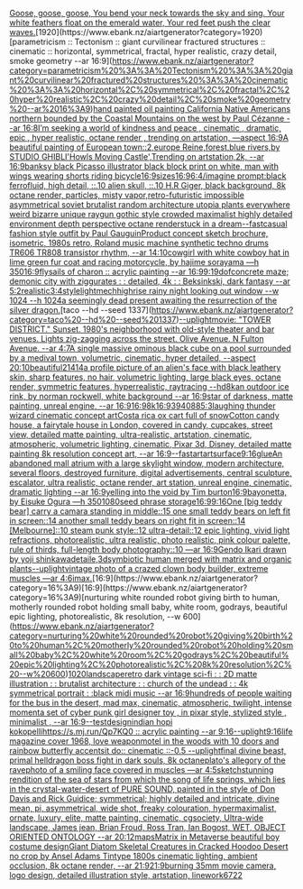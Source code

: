 [Goose, goose, goose,  You bend your neck towards the sky and sing.  Your white feathers float on the emerald water,  Your red feet push the clear waves.](https://www.ebank.nz/aiartgenerator?category=Goose%2C%20goose%2C%20goose%2C%20%20You%20bend%20your%20neck%20towards%20the%20sky%20and%20sing.%20%20Your%20white%20feathers%20float%20on%20the%20emerald%20water%2C%20%20Your%20red%20feet%20push%20the%20clear%20waves.)[1920](https://www.ebank.nz/aiartgenerator?category=1920)[parametricism :: Tectonism :: giant curvilinear fractured structures :: cinematic :: horizontal, symmetrical, fractal, hyper realistic, crazy detail, smoke geometry --ar 16:9](https://www.ebank.nz/aiartgenerator?category=parametricism%20%3A%3A%20Tectonism%20%3A%3A%20giant%20curvilinear%20fractured%20structures%20%3A%3A%20cinematic%20%3A%3A%20horizontal%2C%20symmetrical%2C%20fractal%2C%20hyper%20realistic%2C%20crazy%20detail%2C%20smoke%20geometry%20--ar%2016%3A9)[hand painted oil painting California Native Americans northern bounded by the Coastal Mountains on the west by Paul Cézanne --ar 16:8](https://www.ebank.nz/aiartgenerator?category=hand%20painted%20oil%20painting%20California%20Native%20Americans%20northern%20bounded%20by%20the%20Coastal%20Mountains%20on%20the%20west%20by%20Paul%20C%C3%A9zanne%20--ar%2016%3A8)[I’m seeking a world of kindness and peace , cinematic , dramatic, epic , hyper realistic, octane render , trending on artstation, —aspect 16:9](https://www.ebank.nz/aiartgenerator?category=I%E2%80%99m%20seeking%20a%20world%20of%20kindness%20and%20peace%20%2C%20cinematic%20%2C%20dramatic%2C%20epic%20%2C%20hyper%20realistic%2C%20octane%20render%20%2C%20trending%20on%20artstation%2C%20%E2%80%94aspect%2016%3A9)[A beautiful painting of European town::2,europe Reine,forest,blue rivers,by STUDIO GHIBLI'Howls Moving Castle',Trending on artstation,2k, --ar 16:9](https://www.ebank.nz/aiartgenerator?category=A%20beautiful%20painting%20of%20European%20town%3A%3A2%2Ceurope%20Reine%2Cforest%2Cblue%20rivers%2Cby%20STUDIO%20GHIBLI%27Howls%20Moving%20Castle%27%2CTrending%20on%20artstation%2C2k%2C%20--ar%2016%3A9)[banksy black Picasso illustrator black block print on white, man with wings wearing shorts riding bicycle](https://www.ebank.nz/aiartgenerator?category=banksy%20black%20Picasso%20illustrator%20black%20block%20print%20on%20white%2C%20man%20with%20wings%20wearing%20shorts%20riding%20bicycle)[16:9](https://www.ebank.nz/aiartgenerator?category=16%3A9)[sizes](https://www.ebank.nz/aiartgenerator?category=sizes)[16:9](https://www.ebank.nz/aiartgenerator?category=16%3A9)[6:4](https://www.ebank.nz/aiartgenerator?category=6%3A4)[/imagine prompt:black ferrofluid, high detail, ::.10 alien skull, ::.10 H.R Giger, black background, 8k octane render, particles, misty vapor,](https://www.ebank.nz/aiartgenerator?category=/imagine%20prompt%3Ablack%20ferrofluid%2C%20high%20detail%2C%20%3A%3A.10%20alien%20skull%2C%20%3A%3A.10%20H.R%20Giger%2C%20black%20background%2C%208k%20octane%20render%2C%20particles%2C%20misty%20vapor%2C)[retro-futuristic impossible asymmetrical soviet brutalist random architecture utopia plants everywhere weird bizarre unique raygun gothic style crowded maximalist highly detailed environment depth perspective octane render](https://www.ebank.nz/aiartgenerator?category=retro-futuristic%20impossible%20asymmetrical%20soviet%20brutalist%20random%20architecture%20utopia%20plants%20everywhere%20weird%20bizarre%20unique%20raygun%20gothic%20style%20crowded%20maximalist%20highly%20detailed%20environment%20depth%20perspective%20octane%20render)[stuck in a dream](https://www.ebank.nz/aiartgenerator?category=stuck%20in%20a%20dream)[--fast](https://www.ebank.nz/aiartgenerator?category=--fast)[casual fashion style outfit by Paul Gauguin](https://www.ebank.nz/aiartgenerator?category=casual%20fashion%20style%20outfit%20by%20Paul%20Gauguin)[Product concept sketch brochure, isometric, 1980s retro, Roland music machine synthetic techno drums TR606 TR808 transistor rhythm, --ar 14:10](https://www.ebank.nz/aiartgenerator?category=Product%20concept%20sketch%20brochure%2C%20isometric%2C%201980s%20retro%2C%20Roland%20music%20machine%20synthetic%20techno%20drums%20TR606%20TR808%20transistor%20rhythm%2C%20--ar%2014%3A10)[cowgirl with white cowboy hat in lime green fur coat and racing motorcycle, by hajime sorayama —h 350](https://www.ebank.nz/aiartgenerator?category=cowgirl%20with%20white%20cowboy%20hat%20in%20lime%20green%20fur%20coat%20and%20racing%20motorcycle%2C%20by%20hajime%20sorayama%20%E2%80%94h%20350)[16:9](https://www.ebank.nz/aiartgenerator?category=16%3A9)[fly](https://www.ebank.nz/aiartgenerator?category=fly)[sails of charon :: acrylic painting --ar 16:9](https://www.ebank.nz/aiartgenerator?category=sails%20of%20charon%20%3A%3A%20acrylic%20painting%20--ar%2016%3A9)[9:19](https://www.ebank.nz/aiartgenerator?category=9%3A19)[dof](https://www.ebank.nz/aiartgenerator?category=dof)[concrete maze; demonic city with ziggurates : : detailed, 4k : : Beksinkski, dark fantasy --ar 5:2](https://www.ebank.nz/aiartgenerator?category=concrete%20maze%3B%20demonic%20city%20with%20ziggurates%20%3A%20%3A%20detailed%2C%204k%20%3A%20%3A%20Beksinkski%2C%20dark%20fantasy%20--ar%205%3A2)[realistic](https://www.ebank.nz/aiartgenerator?category=realistic)[3:4](https://www.ebank.nz/aiartgenerator?category=3%3A4)[style](https://www.ebank.nz/aiartgenerator?category=style)[light](https://www.ebank.nz/aiartgenerator?category=light)[mech](https://www.ebank.nz/aiartgenerator?category=mech)[highrise rainy night looking out window --w 1024 --h 1024](https://www.ebank.nz/aiartgenerator?category=highrise%20rainy%20night%20looking%20out%20window%20--w%201024%20--h%201024)[a seemingly dead present awaiting the resurrection of the silver dragon.](https://www.ebank.nz/aiartgenerator?category=a%20seemingly%20dead%20present%20awaiting%20the%20resurrection%20of%20the%20silver%20dragon.)[taco --hd --seed 1337](https://www.ebank.nz/aiartgenerator?category=taco%20--hd%20--seed%201337)[--uplight](https://www.ebank.nz/aiartgenerator?category=--uplight)[movie: "TOWER DISTRICT."  Sunset.  1980's neighborhood with old-style theater and bar venues.  Lights zig-zagging across the street.  Olive Avenue.  N Fulton Avenue.  --ar 4:7](https://www.ebank.nz/aiartgenerator?category=movie%3A%20%22TOWER%20DISTRICT.%22%20%20Sunset.%20%201980%27s%20neighborhood%20with%20old-style%20theater%20and%20bar%20venues.%20%20Lights%20zig-zagging%20across%20the%20street.%20%20Olive%20Avenue.%20%20N%20Fulton%20Avenue.%20%20--ar%204%3A7)[A single massive ominous black cube on a pool surrounded by a medival town, volumetric, cinematic, hyper detailed, --aspect 20:10](https://www.ebank.nz/aiartgenerator?category=A%20single%20massive%20ominous%20black%20cube%20on%20a%20pool%20surrounded%20by%20a%20medival%20town%2C%20volumetric%2C%20cinematic%2C%20hyper%20detailed%2C%20--aspect%2020%3A10)[beautiful](https://www.ebank.nz/aiartgenerator?category=beautiful)[21414](https://www.ebank.nz/aiartgenerator?category=21414)[a profile picture of an alien's face with black leathery skin, sharp features, no hair, volumetric lighting, large black eyes, octane render, symmetric features, hyperrealistic, raytracing --hd](https://www.ebank.nz/aiartgenerator?category=a%20profile%20picture%20of%20an%20alien%27s%20face%20with%20black%20leathery%20skin%2C%20sharp%20features%2C%20no%20hair%2C%20volumetric%20lighting%2C%20large%20black%20eyes%2C%20octane%20render%2C%20symmetric%20features%2C%20hyperrealistic%2C%20raytracing%20--hd)[8k](https://www.ebank.nz/aiartgenerator?category=8k)[an outdoor ice rink, by norman rockwell, white background --ar 16:9](https://www.ebank.nz/aiartgenerator?category=an%20outdoor%20ice%20rink%2C%20by%20norman%20rockwell%2C%20white%20background%20--ar%2016%3A9)[star of darkness, matte painting, unreal engine, --ar 16:9](https://www.ebank.nz/aiartgenerator?category=star%20of%20darkness%2C%20matte%20painting%2C%20unreal%20engine%2C%20--ar%2016%3A9)[16:9](https://www.ebank.nz/aiartgenerator?category=16%3A9)[8k](https://www.ebank.nz/aiartgenerator?category=8k)[16:9](https://www.ebank.nz/aiartgenerator?category=16%3A9)[3940](https://www.ebank.nz/aiartgenerator?category=3940)[88](https://www.ebank.nz/aiartgenerator?category=88)[5:3](https://www.ebank.nz/aiartgenerator?category=5%3A3)[laughing thunder wizard cinematic concept art](https://www.ebank.nz/aiartgenerator?category=laughing%20thunder%20wizard%20cinematic%20concept%20art)[Costa rica ox cart full of snow](https://www.ebank.nz/aiartgenerator?category=Costa%20rica%20ox%20cart%20full%20of%20snow)[Cotton candy house, a fairytale house in London, covered in  candy, cupcakes, street view, detailed matte painting, ultra-realistic, artstation, cinematic, atmospheric, volumetric lighting, cinematic, Pixar 3d, Disney, detailed matte painting 8k resolution concept art, --ar 16:9](https://www.ebank.nz/aiartgenerator?category=Cotton%20candy%20house%2C%20a%20fairytale%20house%20in%20London%2C%20covered%20in%20%20candy%2C%20cupcakes%2C%20street%20view%2C%20detailed%20matte%20painting%2C%20ultra-realistic%2C%20artstation%2C%20cinematic%2C%20atmospheric%2C%20volumetric%20lighting%2C%20cinematic%2C%20Pixar%203d%2C%20Disney%2C%20detailed%20matte%20painting%208k%20resolution%20concept%20art%2C%20--ar%2016%3A9)[--fast](https://www.ebank.nz/aiartgenerator?category=--fast)[art](https://www.ebank.nz/aiartgenerator?category=art)[art](https://www.ebank.nz/aiartgenerator?category=art)[surface](https://www.ebank.nz/aiartgenerator?category=surface)[9:16](https://www.ebank.nz/aiartgenerator?category=9%3A16)[glue](https://www.ebank.nz/aiartgenerator?category=glue)[An abandoned mall atrium with a large skylight window, modern architecture, several floors, destroyed furniture, digital advertisements, central sculpture, escalator, ultra realistic, octane render, art station, unreal engine, cinematic, dramatic lighting --ar 16:9](https://www.ebank.nz/aiartgenerator?category=An%20abandoned%20mall%20atrium%20with%20a%20large%20skylight%20window%2C%20modern%20architecture%2C%20several%20floors%2C%20destroyed%20furniture%2C%20digital%20advertisements%2C%20central%20sculpture%2C%20escalator%2C%20ultra%20realistic%2C%20octane%20render%2C%20art%20station%2C%20unreal%20engine%2C%20cinematic%2C%20dramatic%20lighting%20--ar%2016%3A9)[yelling into the void by Tim burton](https://www.ebank.nz/aiartgenerator?category=yelling%20into%20the%20void%20by%20Tim%20burton)[16:9](https://www.ebank.nz/aiartgenerator?category=16%3A9)[bayonetta, by Eisuke Ogura —h 350](https://www.ebank.nz/aiartgenerator?category=bayonetta%2C%20by%20Eisuke%20Ogura%20%E2%80%94h%20350)[1080](https://www.ebank.nz/aiartgenerator?category=1080)[seed phrase storage](https://www.ebank.nz/aiartgenerator?category=seed%20phrase%20storage)[16:9](https://www.ebank.nz/aiartgenerator?category=16%3A9)[9:16](https://www.ebank.nz/aiartgenerator?category=9%3A16)[One [big teddy bear] carry a camara standing in middle::15 one small teddy bears on left fit in screen::14 another small teddy bears on right fit in screen::14 [Melbourne]::10 steam punk style::12 ultra-detail::12 epic lighting, vivid light refractions, photorealistic, ultra realistic, photo realistic, pink colour palette, rule of thirds, full-length body photography::10 —ar 16:9](https://www.ebank.nz/aiartgenerator?category=One%20%5Bbig%20teddy%20bear%5D%20carry%20a%20camara%20standing%20in%20middle%3A%3A15%20one%20small%20teddy%20bears%20on%20left%20fit%20in%20screen%3A%3A14%20another%20small%20teddy%20bears%20on%20right%20fit%20in%20screen%3A%3A14%20%5BMelbourne%5D%3A%3A10%20steam%20punk%20style%3A%3A12%20ultra-detail%3A%3A12%20epic%20lighting%2C%20vivid%20light%20refractions%2C%20photorealistic%2C%20ultra%20realistic%2C%20photo%20realistic%2C%20pink%20colour%20palette%2C%20rule%20of%20thirds%2C%20full-length%20body%20photography%3A%3A10%20%E2%80%94ar%2016%3A9)[Gendo Ikari drawn by yoji shinkawa](https://www.ebank.nz/aiartgenerator?category=Gendo%20Ikari%20drawn%20by%20yoji%20shinkawa)[detaile,3d](https://www.ebank.nz/aiartgenerator?category=detaile%2C3d)[symbiotic human merged with matrix and organic plants](https://www.ebank.nz/aiartgenerator?category=symbiotic%20human%20merged%20with%20matrix%20and%20organic%20plants)[--uplight](https://www.ebank.nz/aiartgenerator?category=--uplight)[vintage photo of a crazed clown body builder, extreme muscles —ar 4:6](https://www.ebank.nz/aiartgenerator?category=vintage%20photo%20of%20a%20crazed%20clown%20body%20builder%2C%20extreme%20muscles%20%E2%80%94ar%204%3A6)[imax.](https://www.ebank.nz/aiartgenerator?category=imax.)[16:9](https://www.ebank.nz/aiartgenerator?category=16%3A9)[16:9](https://www.ebank.nz/aiartgenerator?category=16%3A9)[nurturing white rounded robot giving birth to human, motherly rounded robot holding small baby, white room, godrays, beautiful epic lighting, photorealistic, 8k resolution, --w 600](https://www.ebank.nz/aiartgenerator?category=nurturing%20white%20rounded%20robot%20giving%20birth%20to%20human%2C%20motherly%20rounded%20robot%20holding%20small%20baby%2C%20white%20room%2C%20godrays%2C%20beautiful%20epic%20lighting%2C%20photorealistic%2C%208k%20resolution%2C%20--w%20600)[1020](https://www.ebank.nz/aiartgenerator?category=1020)[landscape](https://www.ebank.nz/aiartgenerator?category=landscape)[retro dark vintage sci-fi : : 2D matte illustration : : brutalist architecture : : church of the undead : : 4k symmetrical portrait : :](https://www.ebank.nz/aiartgenerator?category=retro%20dark%20vintage%20sci-fi%20%3A%20%3A%202D%20matte%20illustration%20%3A%20%3A%20brutalist%20architecture%20%3A%20%3A%20church%20of%20the%20undead%20%3A%20%3A%204k%20symmetrical%20portrait%20%3A%20%3A)[black midi music --ar 16:9](https://www.ebank.nz/aiartgenerator?category=black%20midi%20music%20--ar%2016%3A9)[hundreds of people waiting for the bus in the desert, mad max, cinematic, atmospheric, twilight, intense moment](https://www.ebank.nz/aiartgenerator?category=hundreds%20of%20people%20waiting%20for%20the%20bus%20in%20the%20desert%2C%20mad%20max%2C%20cinematic%2C%20atmospheric%2C%20twilight%2C%20intense%20moment)[a set of cyber punk  girl designer toy , in pixar style, stylized style , minimalist , --ar 16:9](https://www.ebank.nz/aiartgenerator?category=a%20set%20of%20cyber%20punk%20%20girl%20designer%20toy%20%2C%20in%20pixar%20style%2C%20stylized%20style%20%2C%20minimalist%20%2C%20--ar%2016%3A9)[--test](https://www.ebank.nz/aiartgenerator?category=--test)[design](https://www.ebank.nz/aiartgenerator?category=design)[indian hopi kokopelli](https://www.ebank.nz/aiartgenerator?category=indian%20hopi%20kokopelli)[https://s.mj.run/Qp7KQ0  :: acrylic painting --ar 9:16](https://www.ebank.nz/aiartgenerator?category=https%3A//s.mj.run/Qp7KQ0%20%20%3A%3A%20acrylic%20painting%20--ar%209%3A16)[--uplight](https://www.ebank.nz/aiartgenerator?category=--uplight)[9:16](https://www.ebank.nz/aiartgenerator?category=9%3A16)[life magazine cover 1968, love weapon](https://www.ebank.nz/aiartgenerator?category=life%20magazine%20cover%201968%2C%20love%20weapon)[motel in the woods with 10 doors and rainbow butterfly accents](https://www.ebank.nz/aiartgenerator?category=motel%20in%20the%20woods%20with%2010%20doors%20and%20rainbow%20butterfly%20accents)[it do:: cinematic ::-0.5 --uplight](https://www.ebank.nz/aiartgenerator?category=it%20do%3A%3A%20cinematic%20%3A%3A-0.5%20--uplight)[final divine beast, primal helldragon boss fight in dark souls, 8k octane](https://www.ebank.nz/aiartgenerator?category=final%20divine%20beast%2C%20primal%20helldragon%20boss%20fight%20in%20dark%20souls%2C%208k%20octane)[plato's allegory of the rave](https://www.ebank.nz/aiartgenerator?category=plato%27s%20allegory%20of%20the%20rave)[photo of a smiling face covered in muscles —ar 4:5](https://www.ebank.nz/aiartgenerator?category=photo%20of%20a%20smiling%20face%20covered%20in%20muscles%20%E2%80%94ar%204%3A5)[sketch](https://www.ebank.nz/aiartgenerator?category=sketch)[stunning rendition of the sea of stars from which the song of life springs, which lies in the crystal-water-desert of PURE SOUND, painted in the style of Don Davis and Rick Guidice; symmetrical; highly detailed and intricate, divine mean, pi, asymmetrical, wide shot, freaky colouration, hypermaximalist, ornate, luxury, elite, matte painting, cinematic, cgsociety, Ultra-wide landscape, James jean, Brian Froud, Ross Tran, Ian Bogost, WET, OBJECT ORIENTED ONTOLOGY --ar 20:12](https://www.ebank.nz/aiartgenerator?category=stunning%20rendition%20of%20the%20sea%20of%20stars%20from%20which%20the%20song%20of%20life%20springs%2C%20which%20lies%20in%20the%20crystal-water-desert%20of%20PURE%20SOUND%2C%20painted%20in%20the%20style%20of%20Don%20Davis%20and%20Rick%20Guidice%3B%20symmetrical%3B%20highly%20detailed%20and%20intricate%2C%20divine%20mean%2C%20pi%2C%20asymmetrical%2C%20wide%20shot%2C%20freaky%20colouration%2C%20hypermaximalist%2C%20ornate%2C%20luxury%2C%20elite%2C%20matte%20painting%2C%20cinematic%2C%20cgsociety%2C%20Ultra-wide%20landscape%2C%20James%20jean%2C%20Brian%20Froud%2C%20Ross%20Tran%2C%20Ian%20Bogost%2C%20WET%2C%20OBJECT%20ORIENTED%20ONTOLOGY%20--ar%2020%3A12)[maps](https://www.ebank.nz/aiartgenerator?category=maps)[Matrix in Metaverse beautiful boy costume design](https://www.ebank.nz/aiartgenerator?category=Matrix%20in%20Metaverse%20beautiful%20boy%20costume%20design)[Giant Diatom Skeletal Creatures in Cracked Hoodoo Desert no crop by Ansel Adams Tintype 1800s cinematic lighting, ambient occlusion, 8k octane render, --ar 21:9](https://www.ebank.nz/aiartgenerator?category=Giant%20Diatom%20Skeletal%20Creatures%20in%20Cracked%20Hoodoo%20Desert%20no%20crop%20by%20Ansel%20Adams%20Tintype%201800s%20cinematic%20lighting%2C%20ambient%20occlusion%2C%208k%20octane%20render%2C%20--ar%2021%3A9)[21:9](https://www.ebank.nz/aiartgenerator?category=21%3A9)[burning 35mm movie camera, logo design, detailed illustration style, artstation, linework](https://www.ebank.nz/aiartgenerator?category=burning%2035mm%20movie%20camera%2C%20logo%20design%2C%20detailed%20illustration%20style%2C%20artstation%2C%20linework)[6722](https://www.ebank.nz/aiartgenerator?category=6722)